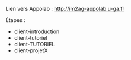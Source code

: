 
Lien vers Appolab : http://im2ag-appolab.u-ga.fr

Étapes :

 - client-introduction
 - client-tutoriel
 - client-TUTORIEL
 - client-projetX
